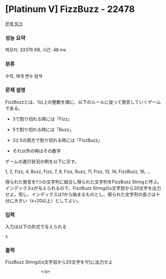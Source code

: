 # [Platinum V] FizzBuzz - 22478 

[문제 링크](https://www.acmicpc.net/problem/22478) 

### 성능 요약

메모리: 33376 KB, 시간: 48 ms

### 분류

수학, 매개 변수 탐색

### 문제 설명

<p>FizzBuzzとは、1以上の整数を順に、以下のルールに従って発言していくゲームである。</p>

<ul>
	<li>
	<p>3で割り切れる時には「Fizz」</p>
	</li>
	<li>
	<p>5で割り切れる時には「Buzz」</p>
	</li>
	<li>
	<p>3と5の両方で割り切れる時には「FizzBuzz」</p>
	</li>
	<li>
	<p>それ以外の時はその数字</p>
	</li>
</ul>

<p>ゲームの進行状況の例を以下に示す。</p>

<p>1, 2, Fizz, 4, Buzz, Fizz, 7, 8, Fizz, Buzz, 11, Fizz, 13, 14, FizzBuzz, 16, …</p>

<p>得られた発言を1つの文字列に結合し得られた文字列をFizzBuzz Stringと呼ぶ。インデックスsが与えられるので、FizzBuzz Stringのs文字目から20文字を出力せよ。但し、インデックスは1から始まるものとし、得られた文字列の長さは十分に大きい（s+20以上）としてよい。</p>

### 입력 

 <p>入力は以下の形式で与えられる</p>

<pre>s
</pre>

### 출력 

 <p>FizzBuzz Stringのs文字目から20文字を1行に出力せよ

					</p>

